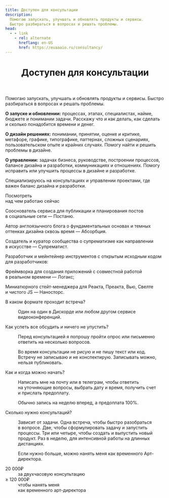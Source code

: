 ```yaml
---
title: Доступен для консультации
description:
  Помогаю запускать, улучшать и обновлять продукты и сервисы.
  Быстро разбираться в вопросах и решать проблемы.
head:
  - - link
    - rel: alternate
      hreflang: en-US
      href: https://euaaaio.ru/consultancy/
---
```


<div class="consultancy">
	<header class="consultancy__header g">
		<h1 class="consultancy__title">Доступен для консультации</h1>
	</header>
	<section class="consultancy__section g" id="about">
		<p class="preview">
			Помогаю запускать, улучшать и&nbsp;обновлять продукты и&nbsp;сервисы.
			Быстро разбираться в&nbsp;вопросах и&nbsp;решать проблемы.
		</p>
		<p class="article__enumeration">
			<strong>О&nbsp;запуске и&nbsp;обновлении:</strong>
			<span>процессах, этапах, специалистах, найме, бюджете и&nbsp;понимании задачи. Расскажу что и&nbsp;как делать, как сделать и&nbsp;сколько понадобится времени и&nbsp;денег.</span>
		</p>
		<p class="article__enumeration">
			<strong>О&nbsp;дизайн решениях:</strong>
			<span>понимании, принятии, оценке и&nbsp;критике, метафоре, графике, типографике, паттернах, сложных сценариях, пользовательском опыте и&nbsp;крайних случаях. Помогу найти и&nbsp;решить проблемы в&nbsp;дизайне.</span>
		</p>
		<p class="article__enumeration">
			<strong>О&nbsp;управлении:</strong>
			<span>задачах бизнеса, руководстве, построении процессов, балансе дизайна и&nbsp;разработки, коммуникациях и&nbsp;отношениях. Помогу исправить или улучшить процессы в&nbsp;дизайне и&nbsp;разработке.</span>
		</p>
	</section>
	<section class="consultancy__section g" id="who">
		<p class="p about">Специализируюсь на&nbsp;консультациях и&nbsp;управлении проектами, где важен баланс дизайна и&nbsp;разработки.</p>
		<e-link-preview class="now" href="/ru/now/">Посмотреть <br>над чем работаю сейчас</e-link-preview>
		<div class="details">
			<p class="p">Сооснователь сервиса для публикации и&nbsp;планирования постов в&nbsp;социальные сети — <e-link-external href="https://postanu.com">Постаню</e-link-external>.</p>
			<p class="p">Автор англоязычного блога о&nbsp;фундаментальных основах и&nbsp;темных оттенках дизайна сквозь время — <e-link-external href="https://absorptie.cc">Абсорбция</e-link-external>.</p>
			<p class="p">Создатель и&nbsp;куратор сообщества о&nbsp;супрематизме как направлении в&nbsp;искусстве — <e-link-external href="https://suprematist.cc">Супрематист</e-link-external>.</p>
			<p class="p">Разработчик и&nbsp;мейнтейнер инструментов с&nbsp;открытым исходным кодом для разработчиков:</p>
			<p class="p">Фреймворка для создания приложений с&nbsp;совместной работой в&nbsp;реальном времени — <e-link-external href="https://github.com/logux">Логакс</e-link-external>;</p>
			<p class="p">Миниатюрного стейт-менеджера для Реакта, Преакта, Вью, Свелте и&nbsp;чистого&nbsp;JS — <e-link-external href="https://github.com/nanostores">Наносторс</e-link-external>.</p>
		</div>
	</section>
	<section class="consultancy__section g" id="questions">
		<dl>
			<dt>В&nbsp;каком формате проходит встреча?</dt>
			<dd>
				<p>Один на&nbsp;один в&nbsp;Дискорде или любом другом сервисе видеоконференций.</p>
			</dd>
			<dt>Как успеть все обсудить и&nbsp;ничего не&nbsp;упустить?</dt>
			<dd>
				<p>Перед консультацией я&nbsp;попрошу пройти опрос или письменно ответить на&nbsp;несколько вопросов.</p>
				<p>Во&nbsp;время консультации не&nbsp;рисую и&nbsp;не&nbsp;пишу текст или код. Встречу не&nbsp;записываю и&nbsp;не&nbsp;конспектирую. Записывать можно, нельзя публиковать.</p>
			</dd>
			<dt>Как и&nbsp;когда можно начать?</dt>
			<dd>
				<p>Написать мне на&nbsp;почту или в&nbsp;телеграм, чтобы ответить на&nbsp;уточняющие вопросы, выбрать дату и&nbsp;время, получить счет и&nbsp;прислать предоплату.</p>
				<p>Обычно запись на&nbsp;неделю вперед, а&nbsp;предоплата 100%.</p>
			</dd>
			<dt>Сколько нужно консультаций?</dt>
			<dd>
				<p>Зависит от&nbsp;задачи. Одна встреча, чтобы быстро разобраться в&nbsp;вопросе. Две, чтобы сформулировать задачу и&nbsp;запустить процессы. Три или четыре, чтобы создать и&nbsp;выпустить новый продукт. Раз в&nbsp;неделю, для интенсивной работы на&nbsp;длинных дистанциях.</p>
				<p>Если нужно больше, можно нанять меня как временного Арт-директора.</p>
			</dd>
		</dl>
	</section>
	<section class="consultancy__section g" id="pricing">
		<dl>
			<div>
				<dt>20 000₽</dt>
				<dd>за&nbsp;двухчасовую консультацию</dd>
			</div>
			<div>
				<dt>≥ 120 000₽</dt>
				<dd>чтобы нанять меня <br>как временного арт-директора</dd>
			</div>
		</dl>
	</section>
</div>

<style lang="stylus" scoped>
.consultancy
	display: grid

	@media (max-width: 736px)
		margin-top: 220px

.consultancy__header
	position: sticky
	top: 10px
	z-index: -1
	grid-auto-rows: max-content

	@media (max-width: 736px)
		position: sticky
		align-items: flex-end

.consultancy__title
	grid-column: j / span 2
	font-weight: bold

.consultancy__section
	grid-auto-rows: minmax(60px, auto)

	&:not(:first-of-type)
		padding-top: 310px

		@media (max-width: 736px)
			padding-top: 240px

	> *
		grid-column: j / span 2

#preview
	@media (max-width: 736px)
		padding-top: 300px

#about
	gap: 120px 20px

	@media (max-width: 736px)
		gap: 120px 0

	.preview
		height: 160px

		@media (max-width: 736px)
			height: 200px

#who
	.p:first-letter
		padding-left: 30px

	.about
		grid-row-end: span 7

		@media (max-width: 736px)
			grid-row-end: inherit
			margin-bottom: 240px

	.now
		grid-area: 4 / e / span 2

		@media (max-width: 736px)
			grid-row: auto
			grid-column: j
			margin-bottom: 120px

	.details
		> p
			padding-bottom: 0px

		> p:nth-child(1), p:nth-child(3)
			padding-bottom: 60px

		> p:nth-child(2)
			padding-bottom: 20px

#questions
	dl
		display: grid
		grid-template-columns: repeat(4, 1fr)
		grid-column: h / span 4
		gap: 60px 20px

		@media (max-width: 736px)
			display: flex
			flex-direction: column
			grid-column: j / span 2
			gap: 0px

		dt
			grid-column: 1

			@media (max-width: 736px)
				padding-bottom: 20px
				font-weight: 700

				&:not(:first-of-type)
					padding-top: 120px

		dd
			grid-column: 3 / 5
			color: inherit

		p:first-letter
			padding-left: 30px

#pricing
	dl
		display: grid
		grid-column-end: span 3
		gap: 120px

		dt
			font-size: 60px
			font-weight: 600

			@media (max-width: 736px)
				font-size: 11vw

.article__enumeration
	> strong
		display: block
		padding-bottom: 20px

	> span
		display: block

		&:first-letter
			padding-left: 150px

			@media (max-width: 1440px)
				padding-left: 30px
</style>
